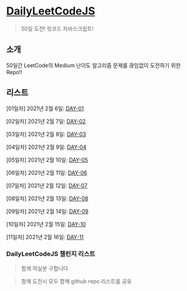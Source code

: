 # [DailyLeetCodeJS](https://www.creco-home.site/DailyLeetCodeJS/)

> 50일 도전! 릿코드 자바스크립트!

## 소개

50일간 LeetCode의 Medium 난이도 알고리즘 문제를 끊임없이 도전하기 위한 Repo!!

## 리스트

[01일차] 2021년 2월 6일: [DAY-01](/DailyLeetCodeJS/#DAY-01.md)

[02일차] 2021년 2월 7일: [DAY-02](/DailyLeetCodeJS/#DAY-02.md)

[03일차] 2021년 2월 8일: [DAY-03](/DailyLeetCodeJS/#DAY-03.md)

[04일차] 2021년 2월 9일: [DAY-04](/DailyLeetCodeJS/#DAY-04.md)

[05일차] 2021년 2월 10일: [DAY-05](/DailyLeetCodeJS/#DAY-05.md)

[06일차] 2021년 2월 11일: [DAY-06](/DailyLeetCodeJS/#DAY-06.md)

[07일차] 2021년 2월 12일: [DAY-07](/DailyLeetCodeJS/#DAY-07.md)

[08일차] 2021년 2월 13일: [DAY-08](/DailyLeetCodeJS/#DAY-08.md)

[09일차] 2021년 2월 14일: [DAY-09](/DailyLeetCodeJS/#DAY-09.md)

[10일차] 2021년 2월 15일: [DAY-10](/DailyLeetCodeJS/#DAY-10.md)

[11일차] 2021년 2월 16일: [DAY-11](/DailyLeetCodeJS/#DAY-11.md)

### DailyLeetCodeJS 챌린지 리스트

> 함께 하실분 구합니다

> 함께 도전시 모두 함께 github repo 리스트를 공유
